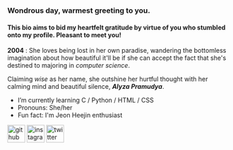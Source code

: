 ### Wondrous day, warmest greeting to you. 
#### This bio aims to bid my heartfelt gratitude by virtue of you who stumbled onto my profile. Pleasant to meet you!

**2004** : She loves being lost in her own paradise, wandering the bottomless imagination about how beautiful it'll be if she can accept the fact that she's destined to majoring in *computer science*.

Claiming <em> wise </em> as her name, she outshine her hurtful thought with her calming mind and beautiful silence, ***Alyza Pramudya***.

<Ul>
      <li>I’m currently learning C / Python / HTML / CSS </li>
	    <li>Pronouns: She/her </li>
	    <li>Fun fact: I'm Jeon Heejin enthusiast </li>
</ul>

[<img src='https://cdn.jsdelivr.net/npm/simple-icons@3.0.1/icons/github.svg' alt='github' height='40'>](https://github.com/pramudyalyza)  [<img src='https://cdn.jsdelivr.net/npm/simple-icons@3.0.1/icons/instagram.svg' alt='instagram' height='40'>](https://www.instagram.com/icacaiaci/)  [<img src='https://cdn.jsdelivr.net/npm/simple-icons@3.0.1/icons/twitter.svg' alt='twitter' height='40'>](https://twitter.com/teenyhye)  




